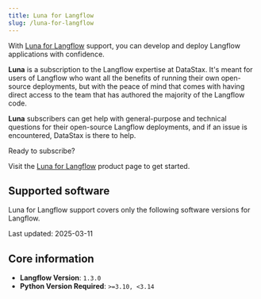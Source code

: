 ```yaml
---
title: Luna for Langflow
slug: /luna-for-langflow
---
```


With [Luna for Langflow](https://www.datastax.com/products/luna-langflow) support, you can develop and deploy Langflow applications with confidence.

**Luna** is a subscription to the Langflow expertise at DataStax. It's meant for users of Langflow who want all the benefits of running their own open-source deployments, but with the peace of mind that comes with having direct access to the team that has authored the majority of the Langflow code.

**Luna** subscribers can get help with general-purpose and technical questions for their open-source Langflow deployments, and if an issue is encountered, DataStax is there to help.

Ready to subscribe?

Visit the [Luna for Langflow](https://www.datastax.com/products/luna-langflow) product page to get started.

## Supported software

Luna for Langflow support covers only the following software versions for Langflow.

Last updated: 2025-03-11

## Core information
- **Langflow Version**: `1.3.0`
- **Python Version Required**: `>=3.10, <3.14`